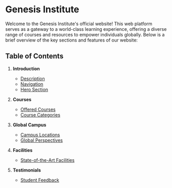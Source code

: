 # Genesis Institute

Welcome to the Genesis Institute's official website! This web platform serves as a gateway to a world-class learning experience, offering a diverse range of courses and resources to empower individuals globally. Below is a brief overview of the key sections and features of our website:

## Table of Contents

1. **Introduction**
   - [Description](#description)
   - [Navigation](#navigation)
   - [Hero Section](#hero-section)
  
2. **Courses**
   - [Offered Courses](#offered-courses)
   - [Course Categories](#course-categories)

3. **Global Campus**
   - [Campus Locations](#campus-locations)
   - [Global Perspectives](#global-perspectives)

4. **Facilities**
   - [State-of-the-Art Facilities](#facilities)

5. **Testimonials**
   - [Student Feedback](#student-feedback)

